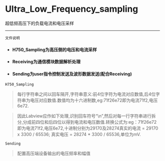 # Ultra_Low_Frequency_sampling
超低频高压下的负载电流和电压采样
****
`文件说明`
- #### H750_Sampling为高压侧的电压和电流采样
- #### Receiving为通信模块数据解析处理
- #### Sending为user指令控制发送及波形数据发送(配合Receiving)

`H750_Sampling`

> 每行字符串之间以回车隔开,字符串意义:前4位字符为电流对应数值,后4位字符串为电压对应数值.数值均为十六进制数,eg:71f26e72即为电流71f2,电压6e72.

> 因此Labview应作如下处理,识别回车符号“\n”,然后对每一行字符串进行拆分,分成前四位和后四位以得到电流和电压数值.转换公式为:eg：71f26e72即为电流71f2,电压6e72,十进制分别为29170及28274真实的电流 = 29170 x 3300 / 65536; 真实电压 = 28274 * 3300 / 65536,单位为mV.

`Sending`
> 配置高压端设备输出的电压频率和幅值
